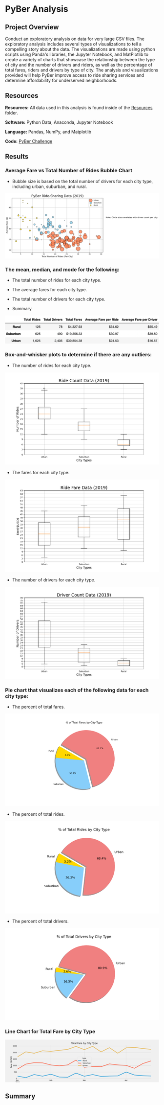 # PyBer Analysis

## Project Overview

Conduct an exploratory analysis on data for very large CSV files. The exploratory analysis includes several types of visualizations to tell a compelling story about the data. The visualizations are made using python scripts using Panda's libraries, the Jupyter Notebook, and MatPlotlib to create a variety of charts that showcase the relationship between the type of city and the number of drivers and riders, as well as the percentage of total fares, riders and drivers by type of city. The analysis and visualizations provided will help PyBer improve access to ride sharing services and determine affordability for underserved neighborhoods.

## Resources
**Resources:** All data used in this analysis is found inside of the [Resources](https://github.com/pfrivas/PyBer_Analysis/tree/main/Resources) folder.

**Software:** Python Data, Anaconda, Jupyter Notebook

**Language:** Pandas, NumPy, and Matplotlib

**Code:** [PyBer Challenge](https://github.com/pfrivas/PyBer_Analysis/blob/main/PyBer_Challenge.ipynb)

## Results

### Average Fare vs Total Number of Rides Bubble Chart
- Bubble size is based on the total number of drivers for each city type, including urban, suburban, and rural.
<img src = https://github.com/pfrivas/PyBer_Analysis/blob/main/Analysis/Fig1.png>

### The mean, median, and mode for the following:
- The total number of rides for each city type.
- The average fares for each city type.
- The total number of drivers for each city type.

- Summary
<img src = https://github.com/pfrivas/PyBer_Analysis/blob/main/Analysis/PyBer_Summary_DataFrame.png>

### Box-and-whisker plots to determine if there are any outliers:
- The number of rides for each city type.
<img src = https://github.com/pfrivas/PyBer_Analysis/blob/main/Analysis/Fig2.png>

- The fares for each city type.
<img src = https://github.com/pfrivas/PyBer_Analysis/blob/main/Analysis/Fig3.png>

- The number of drivers for each city type.
<img src = https://github.com/pfrivas/PyBer_Analysis/blob/main/Analysis/Fig4.png>

### Pie chart that visualizes each of the following data for each city type:
- The percent of total fares.
<img src = https://github.com/pfrivas/PyBer_Analysis/blob/main/Analysis/Fig5.png>

- The percent of total rides.
<img src = https://github.com/pfrivas/PyBer_Analysis/blob/main/Analysis/Fig6.png>

- The percent of total drivers.
<img src = https://github.com/pfrivas/PyBer_Analysis/blob/main/Analysis/Fig7.png>

### Line Chart for Total Fare by City Type 
<img src = https://github.com/pfrivas/PyBer_Analysis/blob/main/Analysis/Pyber_fare_summary.png>

## Summary 
